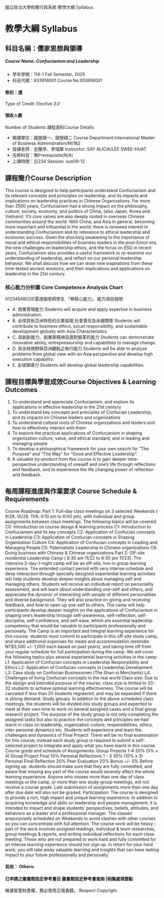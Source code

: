 國立政治大學校務行政系統 教學大綱 Syllabus
# 教學大綱 Syllabus
##  科目名稱：儒家思想與領導 
#####  Course Name: Confucianism and Leadership
  * 學年學期：114-1 Fall Semester, 2025 
  * 科目代碼：933916001 Course No.933916001
#### 修別：選
Type of Credit: Elective 
_3.0_
#### 預收人數
Number of Students
課程資料Course Details
  * 開課單位：國營碩一、國營碩二 Course Department:International Master of Business Administration/M/1&2 
  * 授課老師：史蘭亭、李瑞華 Instructor: SAY ALICIA/LEE SWEE-HUAT 
  * 先修科目：無Prerequisite(N/A)
  * 上課時間：日234 Session: sun09-12
##  課程簡介Course Description
This course is designed to help participants understand Confucianism and its relevant concepts and principles on leadership, and its impacts and implications on leadership practices in Chinese Organizations.
For more than 2500 years, Confucianism had a strong impact on the philosophy, culture, society, economy, and politics of China, (also Japan, Korea and Vietnam). It’s core values are also deeply rooted in overseas Chinese communities around the world. With China, and Asia in general, becoming more important and influential in the world, there is renewed interest in understanding Confucianism and its relevance to ethical leadership and economic success. 
Given the shocking awakening to the importance of moral and ethical responsibilities of business leaders in the post-Enron era, the new challenges on leadership ethics, and the focus on ESG in recent years, Confucianism also provides a useful framework to re-examine our understanding of leadership, and reflect on our personal leadership behavior.
We shall discuss how we can draw new inspirations from these time-tested ancient wisdoms, and their implications and applications on leadership in the 21st century.
###  核心能力分析圖 Core Competence Analysis Chart
012345ABCDE雷達圖老師學生
「無核心能力」 
能力項目說明
  * A. 商業管理能力 Students will acquire and apply expertise in business administration.
  * B. 全球具有亞洲特色的企業倫理,社會責任及永續關懷 Students will contribute to business ethics, socail responsibility, and sustainable development globally with Asia Characteristics
  * C. 具創新能力、創業家精神及面對變革的能力 Students can demonstrate innovative ability, entrepreneurship and capabilities to manage change.
  * D. 具全球視野與亞洲觀點之執行能力 Students will be able to analyze problems from global view with an Asia perspective and develop high execution capability.
  * E. 全球領導力 Students will develop global leadership capabilities.
##  課程目標與學習成效Course Objectives & Learning Outcomes 
  1. To understand and appreciate Confucianism, and explore its applications in effective leadership in the 21st century 
  2. To understand key concepts and principles of Confucian Leadership, and its impacts on Chinese leaders and organizations
  3. To understand cultural roots of Chinese organizations and leaders and how to effectively interact with them
  4. To explore the practical applications of Confucianism in shaping organization culture, value, and ethical standard; and in leading and managing people 
  5. To develop a philosophical framework for your own search for “The Purpose” and “The Way” for “Good and Effective Leadership”.
  6. A valuable by-product from this course is to gain deeper intra-perspective understanding of oneself and one’s life through reflections and feedback, and to experience the life changing power of reflection and feedback. 
##  每周課程進度與作業要求 Course Schedule & Requirements
Course Roadmap:
Part 1: Full-day class meetings on 3 selected Weekends ( 9/28, 10/26, 11/8; 9:10 am to 6:00 pm), with individual and group assignments between class meetings. The following topics will be covered:
C0: Introduction on course design & learning process
C1: Introduction to Confucianism and its key concepts
C2: Application of Confucian concepts in Leadership
C3: Application of Confucian concepts in Shaping Organization Culture 
C4: Application of Confucian concepts in Leading and Managing People
C5: Paternalistic Leadership in Chinese organizations 
C6: Doing business with Chinese & Chinese organizations
Part 2: Off-site residential Leadership Camp ( 8:30 am 11/22 to 6:30 pm 11/23).
The intensive 2-day-1-night camp will be an off-site, live-in group learning experience. The extended contact period with very intense schedule and deep interaction through specially designed experiential learning activities will help students develop deeper insights about managing self and managing others. Students will receive an individual report on personality assessment, and will learn about understanding one-self and others, and appreciate the dynamic of interacting with people of different personalities and diverse background. They will also practice on giving and receiving feedback, and how to open up one-self to others. The camp will help participants develop deeper insights on the applications of Confucianism in shaping one’s leadership through self-awareness, self-reflection, self-discipline, self-confidence, and self-ease, which are essential leadership competency that would be valuable to participants professionally and personally. 
The Camp is an important and integral learning experience for this course; students must commit to participate in this off-site study camp, and share additional expenses for meals and accommodation (estimate NT$3,500 +/- 1,000 each based on past years), and taking time off from your regular schedule for full participation during the camp.
We will cover the following topics plus several experiential learning activities in the camp: 
L1: Application of Confucian concepts in Leadership Responsibility and Ethics 
L2: Application of Confucian concepts in Leadership Development
L3: Case study on Confucian Businessmen (The Shan-xi Merchants)
L4: Challenges of living Confucian concepts in the real world
Class size:
Due to the design and intended purpose of the course, class size is limited to 20-32 students to achieve optimal learning effectiveness. The course will be canceled if less than 20 students registered, and may be expanded if there is strong demand. 
Study groups:
In addition to the above scheduled class meetings, the students will be divided into study groups and expected to meet at their own time to work on several assigned cases and a final group research project. 
The purpose of the study group is not only completing the assigned tasks but also to practice the concepts and principles we had learnt in class on leadership, organization culture, responsibilities, ethics, inter-personal dynamics etc. Students will experience and learn the challenges and dynamics of
Final Project:
There will be no final examination for this course; instead each study group is required to submit a self- selected project to integrate and apply what you have learnt in this course.
Course grade and schedule of Assignments:
Group Projects 1-4 20% (5% x 4)
Group Project Final 10% 
Personal Reflections 1 - 3 30% (10% x 3)
Personal Final Reflection 20% 
Peer Evaluation 20% 
Bonus +/- 5% 
Before signing up, students should make sure that they are fully committed, and aware that missing any part of the course would severely affect the whole learning experience. Anyone who misses more than one day of class meetings or the camp, or more than one study-group meetings, will not receive a course grade. Late submission of assignments more than one day after due date will also not be graded.
Participation:
The course is designed to provide a rich, high impact and unique learning experience. In addition to acquiring knowledge and skills on leadership and people management; it is intended to impact and shape students’ perspectives, beliefs, attitudes, and behaviors as a leader and a professional manager. The classes arepurposely scheduled on Weekends to avoid clashes with other courses so you can concentrate with full attention. The course work will be heavy ; part of the work involves assigned readings, individual & team researches, group meetings & reports, and writing individual reflections for each class meeting. Those who are not prepared to work hard and fully committed for an intense learning experience should not sign up. In return for your hard work, you will take away valuable learning and insights that can have lasting impact to your future professionally and personally. 
####  其他： Others:
####  已申請之圖書館指定參考書目  圖書館指定參考書查詢 |相關處理要點
維護智慧財產權，務必使用正版書籍。 Respect Copyright.